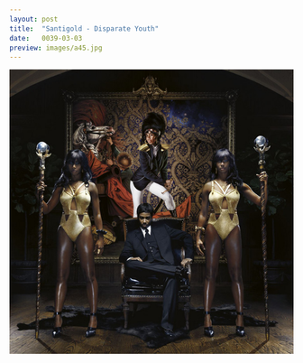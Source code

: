 ```yaml
---
layout: post
title:  "Santigold - Disparate Youth"
date:   0039-03-03
preview: images/a45.jpg
---
```


![Nosaj Thing - Master of My Make-Believe](/images/a45.jpg)
